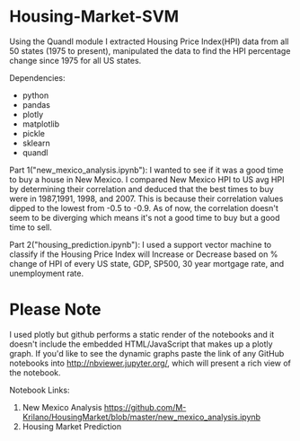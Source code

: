 # Housing-Market-SVM
Using the Quandl module I extracted Housing Price Index(HPI) data from all 50 states (1975 to present), manipulated the data to find the HPI percentage change since 1975 for all US states.

Dependencies:
- python
- pandas
- plotly
- matplotlib
- pickle
- sklearn
- quandl

Part 1("new_mexico_analysis.ipynb"): I wanted to see if it was a good time to buy a house in New Mexico. I compared New Mexico HPI to US avg HPI by determining their correlation and deduced that the best times to buy were in 1987,1991, 1998, and 2007. This is because their correlation values dipped to the lowest from -0.5 to -0.9. As of now, the correlation doesn't seem to be diverging which means it's not a good time to buy but a good time to sell.

Part 2("housing_prediction.ipynb"): I used a support vector machine to classify if the Housing Price Index will Increase or Decrease based on % change of HPI of every US state, GDP, SP500, 30 year mortgage rate, and unemployment rate.


# Please Note
I used plotly but github performs a static render of the notebooks and it doesn't include the embedded HTML/JavaScript that makes up a plotly graph. If you'd like to see the dynamic graphs paste the link of any GitHub notebooks into http://nbviewer.jupyter.org/, which will present a rich view of the notebook.

Notebook Links:
1) New Mexico Analysis
https://github.com/M-Krilano/HousingMarket/blob/master/new_mexico_analysis.ipynb
2) Housing Market Prediction
